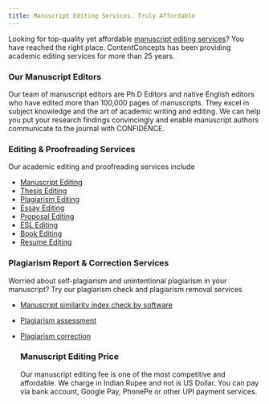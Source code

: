 ```yaml
---
title: Manuscript Editing Services. Truly Affordable
---
```

Looking for top-quality yet affordable [manuscript editing services](https://contentconcepts.in/services/academic_editing/manuscript_editing)? You have reached the right place. ContentConcepts has been providing academic editing services for more than 25 years. 

### Our Manuscript Editors

Our team of manuscript editors are Ph.D Editors and native English editors who have edited more than 100,000 pages of manuscripts. They excel in subject knowledge and the art of academic writing and editing. We can help you put your research findings convincingly and enable manuscript authors communicate to the journal with CONFIDENCE.

### Editing & Proofreading Services

Our academic editing and proofreading services include

* [Manuscript Editing](https://contentconcepts.in/services/academic_editing/manuscript_editing)
* [Thesis Editing](https://contentconcepts.in/services/academic_editing/thesis_editing)
* [Plagiarism Editing](https://contentconcepts.in/services/plagiarism_check/plagiarism_editing)
* [Essay Editing](https://contentconcepts.in/services/academic_editing/essay_editing)
* [Proposal Editing](https://contentconcepts.in/services/academic_editing/proposal_editing)
* [ESL Editing](https://contentconcepts.in/services/academic_editing/esl_editing)
* [Book Editing](https://contentconcepts.in/services/academic_editing/book_editing)
* [Resume Editing](https://contentconcepts.in/services/academic_editing/resume_editing)

### Plagiarism Report & Correction Services

Worried about self-plagiarism and unintentional plagiarism in your manuscript? Try our plagiarism check and plagiarism removal services

* [Manuscript similarity index check by software](https://contentconcepts.in/services/plagiarism_check/similarity_check)
* [Plagiarism assessment](https://contentconcepts.in/services/plagiarism_check/plagiarism_editing)
* [Plagiarism correction](https://contentconcepts.in/services/plagiarism_check)

  ### Manuscript Editing Price

  Our manuscript editing fee is one of the most competitive and affordable. We charge in Indian Rupee and not is US Dollar. You can pay via bank account, Google Pay, PhonePe or other UPI payment services.